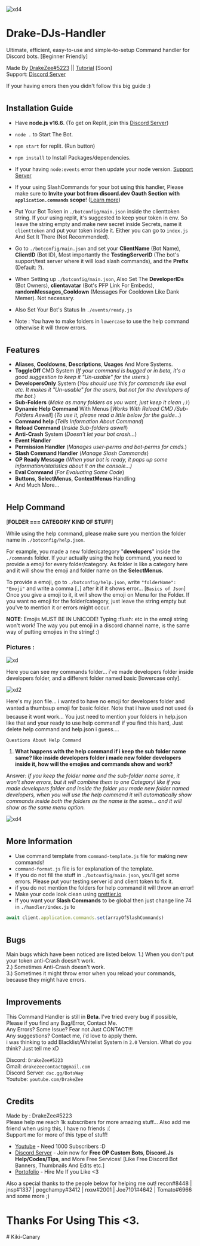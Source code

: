 ![xd4](https://media.discordapp.net/attachments/884758267107106861/903701669177589780/Command_handler.png)


# Drake-DJs-Handler

Ultimate, efficient, easy-to-use and simple-to-setup Command handler for Discord bots. [Beginner Friendly] 

Made By [DrakeZee#5223](https://youtube.com/DrakeZee) || [Tutorial](https://youtube.com/DrakeZee) [Soon]   
Support: [Discord Server](https://dsc.gg/BotsWay)

If your having errors then you didn't follow this big guide :)
#
## Installation Guide

- Have **node.js v16.6**. (To get on Replit, join this [Discord Server](https://dsc.gg/botsway))


- `node .` to Start The Bot.


- `npm start` for replit. (Run button)


- `npm install` to Install Packages/dependencies. 


- If your having `node:events` error then update your node version.   [Support Server](https://dsc.gg/botsway)


- If your using SlashCommands for your bot using this handler, Please make sure to **Invite your bot from discord.dev Oauth Section with `application.commands` scope**! ([Learn more](https://discordjs.guide/interactions/registering-slash-commands.html#guild-commands))


- Put Your Bot Token in `./botconfig/main.json` inside the clienttoken string. If your using replit, it's suggested to keep your token in env. So leave the string empty and make new secret inside Secrets, name it `clienttoken` and put your token inside it. Either you can go to `index.js` And Set It There (Not Recommended). 


- Go to `./botconfig/main.json` and set your  __ClientName__ (Bot Name), __ClientID__ (Bot ID), Most importantly the **TestingServerID** (The bot's support/test server where it will load slash commands), and the **Prefix** (Default: *?*). 


- When Setting up `./botconfig/main.json`, Also Set The 
**DeveloperIDs** (Bot Owners), **clientavatar** (Bot's PFP Link For Embeds), **randomMessages_Cooldown** (Messages For Cooldown Like Dank Memer). Not necessary.


- Also Set Your Bot's Status In `./events/ready.js`


- Note : You have to make folders in `lowercase` to use the help command otherwise it will throw errors.
#
## Features

- **Aliases**, **Cooldowns**, **Descriptions**, **Usages** And More Systems.
- **ToggleOff** CMD System (*If your command is bugged or in beta, it's a good suggestion to keep it "Un-usable" for the users.*)
- **DevelopersOnly** System (*You should use this for commands like eval etc. It makes it "Un-usable" for the users, but not for the developers of the bot.*)
- **Sub-Folders** (*Make as many folders as you want, just keep it clean `;)`*) 
- **Dynamic Help Command** With Menus [*Works With Reload CMD /Sub-Folders Aswell*] (*To use it, please read a little below for the guide...*) 
- **Command help** (*Tells Information About Command*)
- **Reload Command** (*Inside Sub-folders aswell*)
- **Anti-Crash** System (*Doesn't let your bot crash...*)
- **Event Handler**
- **Permission Handler** (*Manages user-perms and bot-perms for cmds.*)
- **Slash Command Handler** (*Manage Slash Commands*)
- **OP Ready Message** (*When your bot is ready, it pops up some information/statistics about it on the console...)*
- **Eval Command** (*For Evaluating Some Code*)
- **Buttons**, **SelectMenus**, **ContextMenus** Handling
- And Much More...


#
## Help Command
[**FOLDER === CATEGORY KIND OF STUFF**]

While using the help command, please make sure you mention the folder name in `./botconfig/help.json`.

For example, you made a new folder/category "**developers**" inside the `./commands` folder. If your actually using the help command, you need to provide a emoji for every folder/category. As folder is like a category here and it will show the emoji and folder name on the **SelectMenus**.

To provide a emoji, go to `./botconfig/help.json`, write 
`"folderName": "Emoji"` and write a comma [`,`] after it if it shows error... [`Basics of Json`]  
Once you give a emoji to it, it will show the emoji on Menu for the Folder.
If you want no emoji for the folder/category, just leave the string empty but you've to mention it or errors might occur.

**NOTE**: Emojis MUST BE IN UNICODE! Typing :flush: etc in the emoji string won't work! The way you put emoji in a discord channel name, is the same way of putting emojies in the string! :) 

### Pictures :
![xd](https://media.discordapp.net/attachments/884758267107106861/901798511962624080/unknown.png)

Here you can see my commands folder... 
i've made developers folder inside developers folder,
and a different folder named basic [lowercase only].

![xd2](https://media.discordapp.net/attachments/884758267107106861/901798633274482758/unknown.png)

Here's my json file... i wanted to have no emoji for developers folder and wanted a thumbsup emoji for basic folder. Note that i have used not used :thumbsup: because it wont work...
You just need to mention your folders in help.json like that and your ready to use help command! if you find this hard, Just delete help command and help.json i guess....



`Questions About Help Command`

1) **What happens with the help command if i keep the sub folder name same? like inside developers folder i made new folder developers inside it, how will the emojies and commands show and work?**

Answer: *If you keep the folder name and the sub-folder name same, it won't show errors, but it will combine them to one Category! like if you made developers folder and inside the folder you made new folder named developers, when you will use the help command it will automatically show commands inside both the folders as the name is the same... and it will show as the same menu option.*

![xd4](https://media.discordapp.net/attachments/884758267107106861/901804593145585674/unknown.png)
#
## More Information
- Use command template from `command-template.js` file for making new commands!
- `command-format.js` file is for explanation of the template.
- If you do not fill the stuff in `./botconfig/main.json`, you'll get some errors. Please put your testing server id and client token to fix it.
- if you do not mention the folders for help command it will throw an error!
- Make your code look clean using [prettier.io](https://prettier.io/)
- If you want your **Slash Commands** to be global then just change line 74 in `./handler/index.js` to 
```javascript
await client.application.commands.set(arrayOfSlashCommands)
```


#
## Bugs
Main bugs which have been noticed are listed below.
1.) When you don't put your token anti-Crash doesn't work.   
2.) Sometimes Anti-Crash doesn't work.   
3.) Sometimes it might throw error when you reload your commands, because they might have errors.

#
## Improvements
This Command Handler is still in **Beta**. I've tried every bug if possible, Please if you find any Bug/Error, Contact Me.   
Any Errors? Some Issue? Fear not Just CONTACT!!!   
Any suggestions? Contact me, i'd love to apply them.   
i was thinking to add Blacklist/Whitelist System in `2.0` Version.
What do you think? Just tell me xD

Discord: `DrakeZee#5223`  
Gmail: `drakezeecontact@gmail.com`   
Discord Server: `dsc.gg/BotsWay`   
Youtube: `youtube.com/DrakeZee`

#
## Credits
 Made by : DrakeZee#5223  
 Please help me reach 1k subscribers for more amazing stuff...
 Also add me friend when using this, I have no friends :(  
   Support me for more of this type of stuff!
 
- [Youtube](https://youtube.com/DrakeZee) - Need 1000 Subscribers :D
- [Discord Server](dsc.gg/lol) -  Join now for **Free OP Custom Bots**, **Discord.Js Help/Codes/Tips**, and More Free Services! [Like Free Discord Bot Banners, Thumbnails And Edits etc.]
- [Portofolio](https://drakezee.repl.co) - Hire Me If you Like <3


Also a special thanks to the people below for helping me out!
recon#8448 | jnsp#1337 | pogchampy#3412 | nхιм#2001 | Joe7101#4642 | Tomato#6966 and some more ;)

#
# Thanks For Using This <3.
#   K i k i - C a n a r y  
 